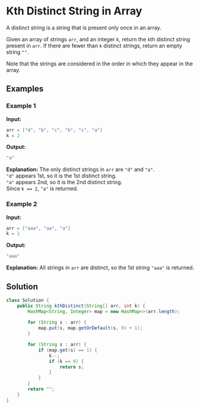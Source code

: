 # Kth Distinct String in Array

A distinct string is a string that is present only once in an array.

Given an array of strings `arr`, and an integer `k`, return the `k`th distinct string present in `arr`. If there are fewer than `k` distinct strings, return an empty string `""`.

Note that the strings are considered in the order in which they appear in the array.

## Examples

### Example 1

**Input:** 
```java
arr = ["d", "b", "c", "b", "c", "a"]
k = 2
```

**Output:** 
```java
"a"
```

**Explanation:**
The only distinct strings in `arr` are `"d"` and `"a"`.  
`"d"` appears 1st, so it is the 1st distinct string.  
`"a"` appears 2nd, so it is the 2nd distinct string.  
Since `k == 2`, `"a"` is returned.

### Example 2

**Input:** 
```java
arr = ["aaa", "aa", "a"]
k = 1
```

**Output:** 
```java
"aaa"
```

**Explanation:**
All strings in `arr` are distinct, so the 1st string `"aaa"` is returned.

## Solution
```java
class Solution {
    public String kthDistinct(String[] arr, int k) {
        HashMap<String, Integer> map = new HashMap<>(arr.length);
        
        for (String s : arr) {
            map.put(s, map.getOrDefault(s, 0) + 1);
        }

        for (String s : arr) {
            if (map.get(s) == 1) {
                k--;
                if (k == 0) {
                    return s;
                }
            }
        }
        return "";
    }
}
```